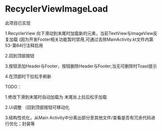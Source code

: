 # RecyclerViewImageLoad
此项目已实现

1.RecyclerView 向下滑动到末尾时加载新的元素，当前TextView与ImageView反复加载 
(因为开发Footer相关功能暂时禁用,可通过去除MainActivity.kt文件内第53-第64行注释启用

2.回到顶部按钮

3.按钮添加Header与Footer，按钮删除Header与Footer;当无可删除时Toast提示

4.在顶部时下拉松手刷新

TODO：

1.修改下滑到末尾时自动加载为 末尾处上拉后松手加载

2.Ui调整 （回到顶部按钮可移动化

3.结构性优化，从Main Activity中分离出部分至其他文件/查看是否有冗余代码进行优化；封装等
